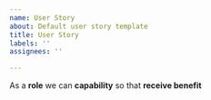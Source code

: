 ```yaml
---
name: User Story
about: Default user story template
title: User Story
labels: ''
assignees: ''

---
```


As a **role** we can **capability** so that **receive benefit**
